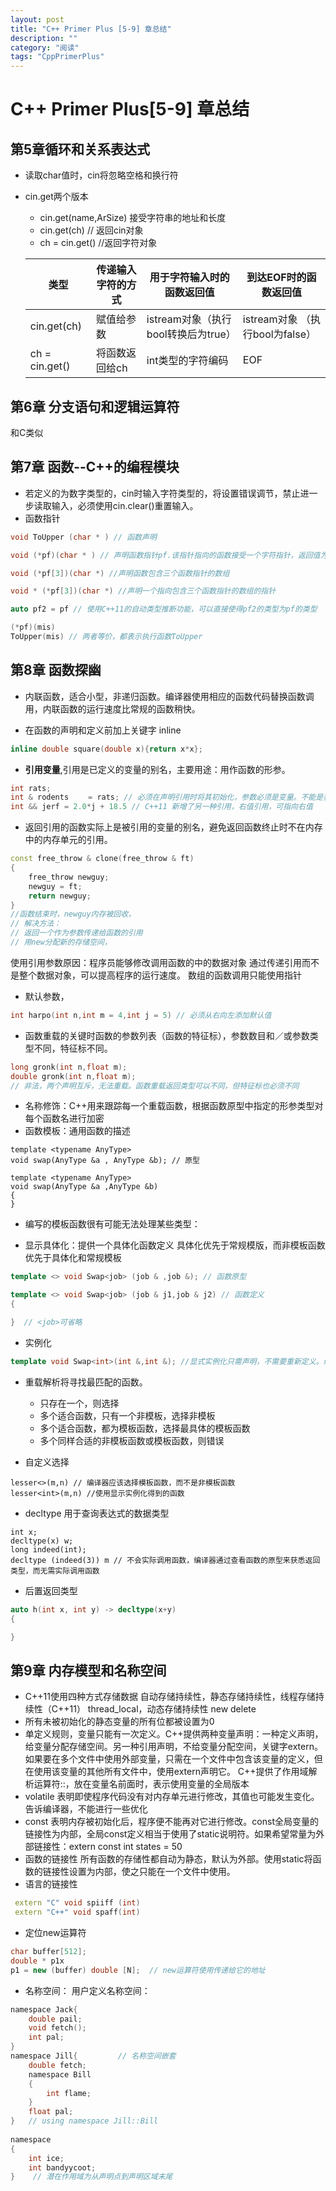 ```yaml
---
layout: post
title: "C++ Primer Plus [5-9] 章总结"
description: ""
category: "阅读"
tags: "CppPrimerPlus"
---
```

    
# C++ Primer Plus[5-9] 章总结
## 第5章循环和关系表达式
* 读取char值时，cin将忽略空格和换行符
* cin.get两个版本
  - cin.get(name,ArSize) 接受字符串的地址和长度
  - cin.get(ch) // 返回cin对象
  - ch = cin.get()  //返回字符对象

  类型 | 传递输入字符的方式 | 用于字符输入时的函数返回值 | 到达EOF时的函数返回值
  --- | --- | --- |--- 
  cin.get(ch) | 赋值给参数 | istream对象（执行bool转换后为true）| istream对象 （执行bool为false）
  ch = cin.get() | 将函数返回给ch | int类型的字符编码 | EOF 
  
## 第6章 分支语句和逻辑运算符
和C类似

## 第7章 函数--C++的编程模块
* 若定义的为数字类型的，cin时输入字符类型的，将设置错误调节，禁止进一步读取输入，必须使用cin.clear()重置输入。
* 函数指针

```C
void ToUpper (char * ) // 函数声明

void (*pf)(char * ) // 声明函数指针pf.该指针指向的函数接受一个字符指针，返回值为void.

void (*pf[3])(char *) //声明函数包含三个函数指针的数组

void * (*pf[3])(char *) //声明一个指向包含三个函数指针的数组的指针

auto pf2 = pf // 使用C++11的自动类型推断功能，可以直接使得pf2的类型为pf的类型

(*pf)(mis) 
ToUpper(mis) // 两者等价，都表示执行函数ToUpper
```
## 第8章 函数探幽
* 内联函数，适合小型，非递归函数。编译器使用相应的函数代码替换函数调用，内联函数的运行速度比常规的函数稍快。
 - 在函数的声明和定义前加上关键字 inline

```C++
inline double square(double x){return x*x};
```
* **引用变量**,引用是已定义的变量的别名，主要用途：用作函数的形参。

```C++
int rats;
int & rodents 　　= rats; // 必须在声明引用时将其初始化，参数必须是变量。不能是表达式。
int && jerf = 2.0*j + 18.5 // C++11 新增了另一种引用，右值引用，可指向右值
```
* 返回引用的函数实际上是被引用的变量的别名，避免返回函数终止时不在内存中的内存单元的引用。

```C++
const free_throw & clone(free_throw & ft)
{
    free_throw newguy;
    newguy = ft;
    return newguy;
}
//函数结束时，newguy内存被回收，
// 解决方法：
// 返回一个作为参数传递给函数的引用
// 用new分配新的存储空间，
```
使用引用参数原因：程序员能够修改调用函数的中的数据对象
通过传递引用而不是整个数据对象，可以提高程序的运行速度。
数组的函数调用只能使用指针
* 默认参数，

```C++
int harpo(int n,int m = 4,int j = 5) // 必须从右向左添加默认值
```
* 函数重载的关键时函数的参数列表（函数的特征标），参数数目和／或参数类型不同，特征标不同。

```C++
long gronk(int n,float m);
double gronk(int n,float m);
// 非法，两个声明互斥，无法重载。函数重载返回类型可以不同，但特征标也必须不同
```
* 名称修饰：C++用来跟踪每一个重载函数，根据函数原型中指定的形参类型对每个函数名进行加密
* 函数模板：通用函数的描述

```
template <typename AnyType>
void swap(AnyType &a , AnyType &b); // 原型

template <typename AnyType>
void swap(AnyType &a ,AnyType &b)
{
}
```
* 编写的模板函数很有可能无法处理某些类型：
- 显示具体化：提供一个具体化函数定义
 具体化优先于常规模版，而非模板函数优先于具体化和常规模板
 
```C++
template <> void Swap<job> (job & ,job &); // 函数原型

template <> void Swap<job> (job & j1,job & j2) // 函数定义
{ 

}  // <job>可省略
```
- 实例化
```C++
template void Swap<int>(int &,int &); //显式实例化只需声明，不需要重新定义。编译器根据模板实现实例声明和实例定义。 
```
* 重载解析将寻找最匹配的函数。
    - 只存在一个，则选择
    - 多个适合函数，只有一个非模板，选择非模板
    - 多个适合函数，都为模板函数，选择最具体的模板函数
    - 多个同样合适的非模板函数或模板函数，则错误

* 自定义选择  

```
lesser<>(m,n) // 编译器应该选择模板函数，而不是非模板函数
lesser<int>(m,n) //使用显示实例化得到的函数
```
* decltype 用于查询表达式的数据类型
 
```
int x;
decltype(x) w;
long indeed(int);
decltype (indeed(3)) m // 不会实际调用函数，编译器通过查看函数的原型来获悉返回类型，而无需实际调用函数
```
* 后置返回类型  

```C++
auto h(int x, int y) -> decltype(x+y)
{

}
```
## 第9章 内存模型和名称空间
* C++11使用四种方式存储数据
  自动存储持续性，静态存储持续性，线程存储持续性（C++11） thread_local，动态存储持续性 new delete 
* 所有未被初始化的静态变量的所有位都被设置为0
* 单定义规则，变量只能有一次定义。C++提供两种变量声明：一种定义声明，给变量分配存储空间。另一种引用声明，不给变量分配空间，关键字extern。
如果要在多个文件中使用外部变量，只需在一个文件中包含该变量的定义，但在使用该变量的其他所有文件中，使用extern声明它。
C++提供了作用域解析运算符::，放在变量名前面时，表示使用变量的全局版本
* volatile 表明即使程序代码没有对内存单元进行修改，其值也可能发生变化。告诉编译器，不能进行一些优化
* const 表明内存被初始化后，程序便不能再对它进行修改。const全局变量的链接性为内部，全局const定义相当于使用了static说明符。如果希望常量为外部链接性：extern const int states = 50
* 函数的链接性
  所有函数的存储性都自动为静态，默认为外部。使用static将函数的链接性设置为内部，使之只能在一个文件中使用。
* 语言的链接性

```C++
 extern "C" void spiiff (int)
 extern "C++" void spaff(int)
```
* 定位new运算符 

```C++
char buffer[512];
double * p1x
p1 = new (buffer) double [N];  // new运算符使用传递给它的地址
```
* 名称空间：
用户定义名称空间：

```C
namespace Jack{
    double pail;
    void fetch();
    int pal;
}
namespace Jill{         // 名称空间嵌套
    double fetch;
    namespace Bill
    {
        int flame;
    }
    float pal;
}   // using namespace Jill::Bill
    
namespace
{
    int ice;
    int bandyycoot;
}    // 潜在作用域为从声明点到声明区域末尾
```





